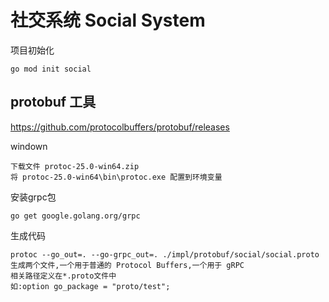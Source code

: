 # 社交系统 Social System


项目初始化

    go mod init social

## protobuf 工具

https://github.com/protocolbuffers/protobuf/releases

windown

    下载文件 protoc-25.0-win64.zip
    将 protoc-25.0-win64\bin\protoc.exe 配置到环境变量

安装grpc包

    go get google.golang.org/grpc

生成代码

    protoc --go_out=. --go-grpc_out=. ./impl/protobuf/social/social.proto
    生成两个文件,一个用于普通的 Protocol Buffers,一个用于 gRPC
    相关路径定义在*.proto文件中
    如:option go_package = "proto/test";
    
